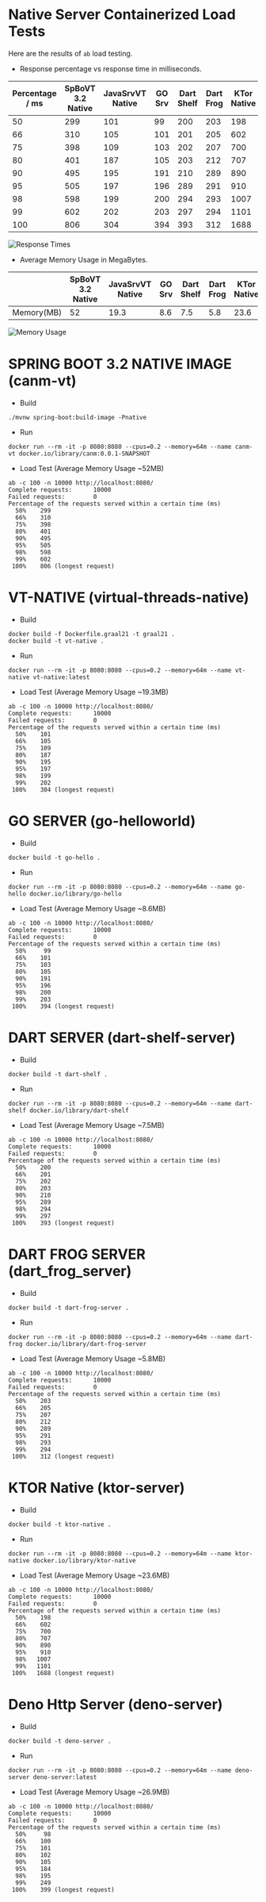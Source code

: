# Native Server Containerized Load Tests

Here are the results of `ab` load testing. 

- Response percentage vs response time in milliseconds.

| Percentage / ms | SpBoVT 3.2 Native | JavaSrvVT Native | GO Srv | Dart Shelf | Dart Frog | KTor Native | Deno |
| --------------- | ----------------- | ---------------- | ------ | ---------- | --------- | ----------- | ---- |
| 50              | 299               | 101              | 99     | 200        | 203       | 198         | 98   |
| 66              | 310               | 105              | 101    | 201        | 205       | 602         | 100  |
| 75              | 398               | 109              | 103    | 202        | 207       | 700         | 101  |
| 80              | 401               | 187              | 105    | 203        | 212       | 707         | 102  |
| 90              | 495               | 195              | 191    | 210        | 289       | 890         | 105  |
| 95              | 505               | 197              | 196    | 289        | 291       | 910         | 184  |
| 98              | 598               | 199              | 200    | 294        | 293       | 1007        | 195  |
| 99              | 602               | 202              | 203    | 297        | 294       | 1101        | 249  |
| 100             | 806               | 304              | 394    | 393        | 312       | 1688        | 399  |

![Response Times](docs/percent-response-time.png)


- Average Memory Usage in MegaBytes.

|            | SpBoVT 3.2 Native | JavaSrvVT Native | GO Srv | Dart Shelf | Dart Frog | KTor Native | Deno |
| ---------- | ----------------- | ---------------- | ------ | ---------- | --------- | ----------- | ---- |
| Memory(MB) | 52                | 19.3             | 8.6    | 7.5        | 5.8       | 23.6        | 26.9 |

![Memory Usage](docs/memory-usage.png)


# SPRING BOOT 3.2 NATIVE IMAGE (canm-vt)

* Build
```
./mvnw spring-boot:build-image -Pnative
```

* Run
```
docker run --rm -it -p 8080:8080 --cpus=0.2 --memory=64m --name canm-vt docker.io/library/canm:0.0.1-SNAPSHOT
```

* Load Test (Average Memory Usage ~52MB)
```
ab -c 100 -n 10000 http://localhost:8080/
Complete requests:      10000
Failed requests:        0
Percentage of the requests served within a certain time (ms)
  50%    299
  66%    310
  75%    398
  80%    401
  90%    495
  95%    505
  98%    598
  99%    602
 100%    806 (longest request)
```



# VT-NATIVE (virtual-threads-native)

* Build
```
docker build -f Dockerfile.graal21 -t graal21 .
docker build -t vt-native .
```

* Run
```
docker run --rm -it -p 8080:8080 --cpus=0.2 --memory=64m --name vt-native vt-native:latest
```

* Load Test (Average Memory Usage ~19.3MB)
```
ab -c 100 -n 10000 http://localhost:8080/
Complete requests:      10000
Failed requests:        0
Percentage of the requests served within a certain time (ms)
  50%    101
  66%    105
  75%    109
  80%    187
  90%    195
  95%    197
  98%    199
  99%    202
 100%    304 (longest request)
```



# GO SERVER (go-helloworld)

* Build
```
docker build -t go-hello .
```
* Run
```
docker run --rm -it -p 8080:8080 --cpus=0.2 --memory=64m --name go-hello docker.io/library/go-hello
```

* Load Test (Average Memory Usage ~8.6MB)
```
ab -c 100 -n 10000 http://localhost:8080/
Complete requests:      10000
Failed requests:        0
Percentage of the requests served within a certain time (ms)
  50%     99
  66%    101
  75%    103
  80%    105
  90%    191
  95%    196
  98%    200
  99%    203
 100%    394 (longest request)
```



# DART SERVER (dart-shelf-server)

* Build
```
docker build -t dart-shelf .
```

* Run
```
docker run --rm -it -p 8080:8080 --cpus=0.2 --memory=64m --name dart-shelf docker.io/library/dart-shelf
```

* Load Test (Average Memory Usage ~7.5MB)
```
ab -c 100 -n 10000 http://localhost:8080/
Complete requests:      10000
Failed requests:        0
Percentage of the requests served within a certain time (ms)
  50%    200
  66%    201
  75%    202
  80%    203
  90%    210
  95%    289
  98%    294
  99%    297
 100%    393 (longest request)
```



# DART FROG SERVER (dart_frog_server)

* Build
```
docker build -t dart-frog-server .
```

* Run
```
docker run --rm -it -p 8080:8080 --cpus=0.2 --memory=64m --name dart-frog docker.io/library/dart-frog-server
```

* Load Test (Average Memory Usage ~5.8MB)
```
ab -c 100 -n 10000 http://localhost:8080/
Complete requests:      10000
Failed requests:        0
Percentage of the requests served within a certain time (ms)
  50%    203
  66%    205
  75%    207
  80%    212
  90%    289
  95%    291
  98%    293
  99%    294
 100%    312 (longest request)
```



# KTOR Native (ktor-server)

* Build
```
docker build -t ktor-native .
```

* Run
```
docker run --rm -it -p 8080:8080 --cpus=0.2 --memory=64m --name ktor-native docker.io/library/ktor-native
```

* Load Test (Average Memory Usage ~23.6MB)
```
ab -c 100 -n 10000 http://localhost:8080/
Complete requests:      10000
Failed requests:        0
Percentage of the requests served within a certain time (ms)
  50%    198
  66%    602
  75%    700
  80%    707
  90%    890
  95%    910
  98%   1007
  99%   1101
 100%   1688 (longest request)
```



# Deno Http Server (deno-server)

* Build
```
docker build -t deno-server .
```

* Run
```
docker run --rm -it -p 8080:8080 --cpus=0.2 --memory=64m --name deno-server deno-server:latest
```

* Load Test (Average Memory Usage ~26.9MB)
```
ab -c 100 -n 10000 http://localhost:8080/
Complete requests:      10000
Failed requests:        0
Percentage of the requests served within a certain time (ms)
  50%     98
  66%    100
  75%    101
  80%    102
  90%    105
  95%    184
  98%    195
  99%    249
 100%    399 (longest request)
```

